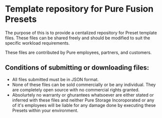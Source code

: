 # Template repository for Pure Fusion Presets

The purpose of this is to provide a centalized repository for Preset template files. These files can be shared freely and should be modified to suit the specific workload requirements.

These files are contributed by Pure employees, partners, and customers.

## Conditions of submitting or downloading files:
- All files submitted must be in JSON format.
- None of these files can be sold commercially or be any individual. They are completely open source with no commercial rights granted.
- Absolurtely no warranty or ghurantees whatsoever are either stated or inferred with these files and neither Pure Storage Incoroporated or any of it's employees will be liable for any damage done by executing these Presets within your environment.
